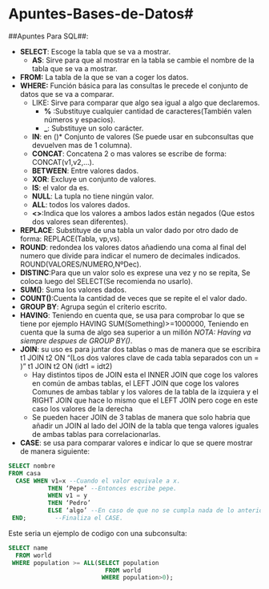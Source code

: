 # Apuntes-Bases-de-Datos#
##Apuntes Para SQL##:
   * **SELECT**: Escoge la tabla que se va a mostrar.
    	* **AS**: Sirve para que al mostrar en la tabla se cambie el nombre de la tabla que se va a mostrar. 
   * **FROM:** La tabla de la que se van a coger los datos.
   * **WHERE:** Función básica para las consultas le precede el conjunto de datos que se va a comparar.
       * LIKE: Sirve para comparar que algo sea igual a algo que declaremos.
	   		* **%** :Substituye cualquier cantidad de caracteres(También valen números y espacios).
			* **_**: Substituye un solo carácter. 
       * **IN**: en ()* Conjunto de valores (Se puede usar en subconsultas que devuelven mas de 1 columna).
       * **CONCAT**: Concatena 2 o mas valores se escribe de forma: CONCAT(v1,v2,…).
       * **BETWEEN**: Entre valores dados.
       * **XOR**: Excluye un conjunto de valores.
       * **IS**: el valor da es.
       * **NULL**: La tupla no tiene ningún valor.
       * **ALL**: todos los valores dados.
       + **<>**:Indica que los valores a ambos lados están negados (Que estos dos valores sean diferentes).
   * **REPLACE**:  Substituye de una tabla un valor dado por otro dado de forma: REPLACE(Tabla, vp,vs).
   * **ROUND**: redondea los valores datos añadiendo una coma al final del numero que divide para indicar el numero de decimales indicados. ROUND(VALORES/NUMERO,NºDec).
   * **DISTINC**:Para que un valor solo es exprese una vez y no se repita, Se coloca luego del SELECT(Se recomienda no usarlo).
   * **SUM()**: Suma los valores dados.
   * **COUNT()**:Cuenta la cantidad de veces que se repite el el valor dado.
   * **GROUP BY**: Agrupa según el criterio escrito.
   * **HAVING**: Teniendo en cuenta que, se usa para comprobar lo que se tiene por ejemplo HAVING SUM(Something)>=1000000, Teniendo en cuenta que la suma de algo sea superior a un millón 
      *NOTA: Having va siempre despues de GROUP BY()*.
   * **JOIN**: su uso es para juntar dos tablas o mas de manera que se escribira t1 JOIN t2 ON “(Los dos valores clave de cada tabla separados con un = )” t1 JOIN t2 ON (idt1 = idt2)
       * Hay distintos tipos de JOIN esta el INNER JOIN que coge los valores en común de ambas tablas, el LEFT JOIN que coge los valores Comunes de ambas tablar y los valores de la tabla de la izquiera y el RIGHT JOIN que hace lo mismo que el LEFT JOIN pero coge en este caso los valores de la derecha
       * Se pueden hacer JOIN de 3 tablas de manera que solo habria que añadir un JOIN al lado del JOIN de la tabla que tenga valores iguales de ambas tablas para correlacionarlas.
   * **CASE**: se usa para comparar valores e indicar lo que se quere mostrar de manera siguiente:
   ```sql
   SELECT nombre
   FROM casa
     CASE WHEN v1=x --Cuando el valor equivale a x.
              THEN ‘Pepe’ --Entonces escribe pepe.
              WHEN v1 = y 
              THEN ‘Pedro’ 
              ELSE ‘algo’ --En caso de que no se cumpla nada de lo anterior escribe “Algo”.
  	END; 		--Finaliza el CASE.
   ```
Este seria un ejemplo de codigo con una subconsulta:
```sql
SELECT name
  FROM world
 WHERE population >= ALL(SELECT population
                           FROM world
                          WHERE population>0);
```
